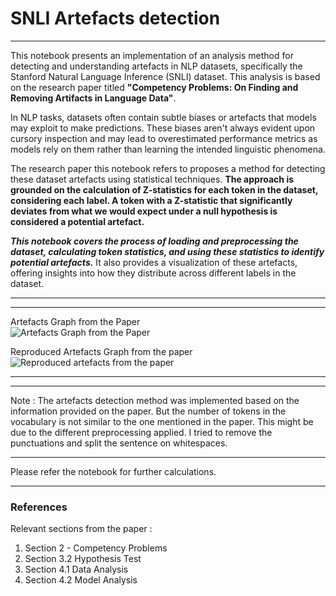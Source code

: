 # SNLI Artefacts detection

---

This notebook presents an implementation of an analysis method for detecting and understanding artefacts in NLP datasets, specifically the Stanford Natural Language Inference (SNLI) dataset. This analysis is based on the research paper titled **"Competency Problems: On Finding and Removing Artifacts in Language Data"**.

In NLP tasks, datasets often contain subtle biases or artefacts that models may exploit to make predictions. These biases aren't always evident upon cursory inspection and may lead to overestimated performance metrics as models rely on them rather than learning the intended linguistic phenomena.

The research paper this notebook refers to proposes a method for detecting these dataset artefacts using statistical techniques. **The approach is grounded on the calculation of Z-statistics for each token in the dataset, considering each label. A token with a Z-statistic that significantly deviates from what we would expect under a null hypothesis is considered a potential artefact.**

***This notebook covers the process of loading and preprocessing the dataset, calculating token statistics, and using these statistics to identify potential artefacts.*** It also provides a visualization of these artefacts, offering insights into how they distribute across different labels in the dataset.


---

---
Artefacts Graph from the Paper</br>
![Artefacts Graph from the Paper](https://drive.google.com/uc?export=view&id=19MS7GKzXYBkjIQDlyDQKWIET0XFjSGmX)

Reproduced Artefacts Graph from the paper
![Reproduced artefacts from the paper](https://drive.google.com/uc?export=view&id=12gg3hJVXboRYRLhjDGwvgmT2UcTU4stU)

---



---



Note : The artefacts detection method was implemented based on the information provided on the paper.
But the number of tokens in the vocabulary is not similar to the one mentioned in the paper. This might be due to the different preprocessing applied. I tried to remove the punctuations and split the sentence on whitespaces.

---

Please refer the notebook for further calculations.

---

### References

Relevant sections from the paper : 

1.   Section 2 - Competency Problems
2.   Section 3.2 Hypothesis Test
3.   Section 4.1 Data Analysis
4.   Section 4.2 Model Analysis
